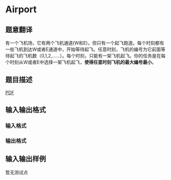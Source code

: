 # Airport

## 题意翻译

有一个飞机场，它有两个飞机通道(W和E)，但只有一个起飞跑道。每个时刻都有一些飞机到达W或者E通道中，开始等待起飞。任意时刻，飞机的编号为它前面等待起飞的飞机数（0,1,2,……）。每个时刻，只能有一架飞机起飞。你的任务是在每个时刻从W或者E中选择一架飞机起飞，**使得任意时刻飞机的最大编号最小**。

## 题目描述

[problemUrl]: https://uva.onlinejudge.org/index.php?option=com_onlinejudge&Itemid=8&category=447&page=show_problem&problem=4196

[PDF](https://uva.onlinejudge.org/external/14/p1450.pdf)

## 输入输出格式

### 输入格式

### 输出格式

## 输入输出样例

暂无测试点

